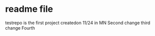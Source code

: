 # readme file 
testrepo is the first project createdon 11/24 in MN
Second change 
third change
Fourth 
